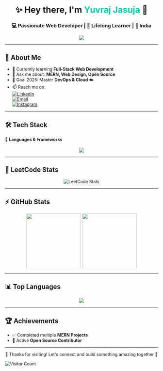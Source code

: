 <!-- Banner -->
<h1 align="center">✨ Hey there, I'm <span style="color:#00C9A7;">Yuvraj Jasuja</span> 👋</h1>
<h3 align="center">💻 Passionate Web Developer | 🌱 Lifelong Learner | 📍 India</h3>

<p align="center">
  <img src="https://readme-typing-svg.herokuapp.com?color=00C9A7&size=24&center=true&vCenter=true&width=550&lines=🚀+Full+Stack+Web+Developer;💡+Problem+Solver;⚡+Tech+Explorer;🌎+Open+Source+Contributor">
</p>

---

## 🚀 About Me
- 🌱 Currently learning **Full-Stack Web Development**  
- 💬 Ask me about: **MERN, Web Design, Open Source**  
- 🎯 Goal 2025: Master **DevOps & Cloud** ☁️  
- 📫 Reach me on:  
  [![LinkedIn](https://img.shields.io/badge/LinkedIn-0077B5?style=for-the-badge&logo=linkedin&logoColor=white)](https://www.linkedin.com/in/yuvraj-jasuja-0b2b04318/)  
  [![Email](https://img.shields.io/badge/Email-EA4335?style=for-the-badge&logo=gmail&logoColor=white)](mailto:yuvrajjasuja11981@gmail.com)  
  [![Instagram](https://img.shields.io/badge/Instagram-E4405F?style=for-the-badge&logo=instagram&logoColor=white)](https://www.instagram.com/yuvrajjasuja/?next=%2F)

---

## 🛠️ Tech Stack
#### 🚀 Languages & Frameworks
<p align="center">
  <img src="https://skillicons.dev/icons?i=html,css,js,react,nodejs,express,mongodb,cpp,c,git,github" />
</p>

---
## 🧠 LeetCode Stats

<div align="center">
  <img src="https://leetcard.jacoblin.cool/YuvrajJasuja?theme=dark&font=Fira%20Code&ext=heatmap" alt="LeetCode Stats"/>
</div>


---
## ⚡ GitHub Stats
<p align="center">
  <img src="https://github-readme-stats.vercel.app/api?username=YuvrajJasuja&show_icons=true&theme=tokyonight&hide_border=true" height="180"/>
  <img src="https://github-readme-streak-stats.herokuapp.com/?user=YuvrajJasuja&theme=tokyonight&hide_border=true" height="180"/>  
</p>

---

## 📊 Top Languages
<p align="center">
  <img src="https://github-readme-stats.vercel.app/api/top-langs/?username=YuvrajJasuja&theme=tokyonight&layout=compact&hide_border=true&langs_count=8"/>
</p>

---

## 🏆 Achievements
- ✅ Completed multiple **MERN Projects**  
- 🌟 Active **Open Source Contributor**  

---


<p align="center"> 
  💖 Thanks for visiting! Let's connect and build something amazing together 🚀  
</p>

![Visitor Count](https://komarev.com/ghpvc/?username=YuvrajJasuja&style=for-the-badge&color=00C9A7)
